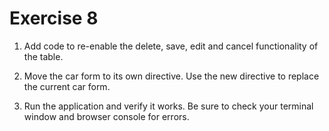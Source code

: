 # Exercise 8

1. Add code to re-enable the delete, save, edit and cancel functionality of the table.

2. Move the car form to its own directive. Use the new directive to replace the current car form.

3. Run the application and verify it works. Be sure to check your terminal window and browser console for errors.
